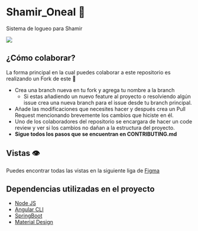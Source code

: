 # Shamir_Oneal 🏀

Sistema de logueo para Shamir

<img src="https://user-images.githubusercontent.com/57787993/205722607-55022ea5-44fb-4004-8cc0-3180602c3f60.png" />


## ¿Cómo colaborar?
La forma principal en la cual puedes colaborar a este repositorio es realizando un Fork de este 🍴
- Crea una branch nueva en tu fork y agrega tu nombre a la branch
  - Si estas añadiendo un nuevo feature al proyecto o resolviendo algún issue crea una nueva branch para el issue desde tu branch principal.
- Añade las modificaciones que necesites hacer y después crea un Pull Request mencionando brevemente los cambios que hiciste en él. 
- Uno de los colaboradores del repositorio se encargara de hacer un code review y ver si los cambios no dañan a la estructura del proyecto. 
- **Sigue todos los pasos que se encuentran en CONTRIBUTING.md**

## Vistas 👁
Puedes encontrar todas las vistas en la siguiente liga de [Figma](https://www.figma.com/file/GPEyXudaicMLDPdt1uz19E/Shamir-O'neal?node-id=1%3A2&t=CpuHUmEP6Wa5uCjW-1)
## Dependencias utilizadas en el proyecto
- [Node JS](https://nodejs.org/en/) 
- [Angular CLI](https://www.bing.com/search?q=angular+cli&cvid=b0e99da936f1491981d3d6d1e05c648a&aqs=edge.0.0l9.1919j0j4&FORM=ANAB01&PC=U531) 
- [SpringBoot](https://spring.io/projects/spring-boot) 
- [Material Design](https://material.angular.io/) 
